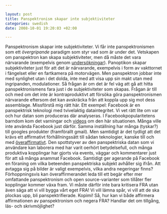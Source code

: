 ```yaml
--- 

layout: post
title: Panspektronism skapar inte subjektiviteter 
categories: swedish 
date: 2008-10-01 19:20:03 +02:00 

---
```


Panspektronism skapar inte subjektiviteter. Vi får inte panspektronismen som ett _övergripande_ paradigm som styr vad som är under det. Vetskapen om panspektron kan skapa subjektiviteter, men då måste det vara närvarande (exempelvis genom [undersökningar](http://www.vorratsdatenspeicherung.de/images/forsa_2008-06-03.pdf)). Panoptikon skapar subjektiviteter just för att det är närvarande, exempelvis i form av vakttornet i fängelset eller en fartkamera på motorvägen. Men panspektron jobbar inte med synlighet utan i det dolda, inte med att visa upp sin makt utan med ingripanden, modulationer. Så frågan är om det är fel väg att gå att hitta panspektronismens fara just i de subjektiviteter som skapas. Frågan är till och med om det inte är kontraproduktivt att försöka göra panspektronismen närvarande eftersom det kan avskräcka från att koppla upp sig mot dess assemblage. Missförstå mig rätt här. Ett exempel: Facebook är en panspektrisk teknologi med tvivelaktig dataintegritet. Vi vet rätt lite om var och hur datan som produceras där analyseras. I Facebookpopularitetens barndom kom det varningar och [videos](http://www.youtube.com/watch?v=ZMWz3G_gPhU) om den här situationen. Många ville inte använda Facebook just därför. Samma inställning har många (tyskar?) till googles produkter (framförallt gmail). Men samtidigt är det tydligt att det krävs ett affirmativt förhållningssätt till sådan teknologier, kanske till och med [överaffirmativt](http://copyriot.se/2007/11/01/angaende-antifacebookianismen/). Den spottstyver av den panspektriska datan som vi användare kan laborera med har varit oerhört betydelsefull, och många produktiva kopplingar har gjorts via events, väggar och kommentarer just för att så många anammat Facebook. Samtidigt ger agerande på Facebook en föraning om vilka beteenden panspektriska subjekt avhåller sig ifrån. Att avtagga sig på bilder är valigt exempelvis, vilka andra negeringar finns? Förhoppningsvis kan överaffirmerandet leda till ett begär efter mer omfattande panspektronism och open source-varianter som tillåter fler kopplingar kommer växa fram. Vi måste därför inte bara kritisera FRA utan även säga att vi vill bygga vårt eget FRA! Vi vill lämna spår, vi vill att de ska plockas upp, bli panspektrifierade. Kopimi! Så, hur kan vi både affirmera affirmationen av panspektronism och negera FRA? Handlar det om tillgång, läs- och skrivmöjlighet? 
